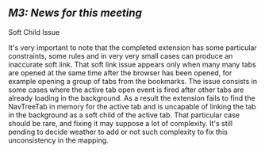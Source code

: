 *M3: News for this meeting*
------------


Soft Child Issue

It's very important to note that the completed extension has some particular constraints, some rules and in very very small cases can produce an inaccurate soft link. That soft link issue appears only when many many tabs are opened at the same time after the browser has been opened, for example opening a group of tabs from the bookmarks. The issue consists in some cases where the active tab open event is fired after other tabs are already loading in the background. As a result the extension fails to find the NavTreeTab in memory for the active tab and is uncapable of linking the tab in the background as a soft child of the active tab. That particular case should be rare, and fixing it may suppose a lot of complexity. It's still pending to decide weather to add or not such complexity to fix this unconsistency in the mapping.